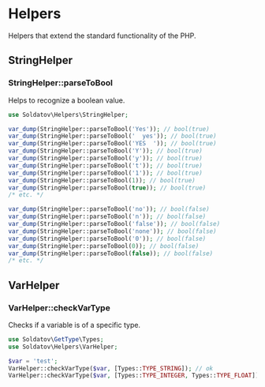 # Helpers

Helpers that extend the standard functionality of the PHP.

## StringHelper

### StringHelper::parseToBool

Helps to recognize a boolean value.

```php
use Soldatov\Helpers\StringHelper;

var_dump(StringHelper::parseToBool('Yes')); // bool(true)
var_dump(StringHelper::parseToBool('  yes')); // bool(true)
var_dump(StringHelper::parseToBool('YES  ')); // bool(true)
var_dump(StringHelper::parseToBool('Y')); // bool(true)
var_dump(StringHelper::parseToBool('y')); // bool(true)
var_dump(StringHelper::parseToBool('t')); // bool(true)
var_dump(StringHelper::parseToBool('1')); // bool(true)
var_dump(StringHelper::parseToBool(1)); // bool(true)
var_dump(StringHelper::parseToBool(true)); // bool(true)
/* etc. */

var_dump(StringHelper::parseToBool('no')); // bool(false)
var_dump(StringHelper::parseToBool('n')); // bool(false)
var_dump(StringHelper::parseToBool('false')); // bool(false)
var_dump(StringHelper::parseToBool('none')); // bool(false)
var_dump(StringHelper::parseToBool('0')); // bool(false)
var_dump(StringHelper::parseToBool(0)); // bool(false)
var_dump(StringHelper::parseToBool(false)); // bool(false)
/* etc. */
```

## VarHelper

### VarHelper::checkVarType

Checks if a variable is of a specific type.

```php
use Soldatov\GetType\Types;
use Soldatov\Helpers\VarHelper;

$var = 'test';
VarHelper::checkVarType($var, [Types::TYPE_STRING]); // ok
VarHelper::checkVarType($var, [Types::TYPE_INTEGER, Types::TYPE_FLOAT]); // BadVarTypeException
```